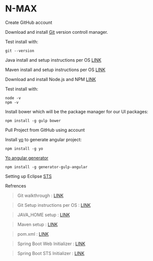 # N-MAX

Create GitHub account

Download and install [Git](https://git-scm.com/download) version controll manager.

Test install with:
```
git --version
```

Java install and setup instructions per OS [LINK](http://www.oracle.com/technetwork/java/javase/downloads/index.html)

Maven install and setup instructions per OS [LINK](https://maven.apache.org/install.html)

Download and install Node.js and NPM [LINK](https://www.npmjs.com/get-npm)

Test install with:
```
node -v
npm -v
```

Install bower which will be the package manager for
our UI packages:
```
npm install -g gulp bower
```

Pull Project from GitHub using account

Install [yo](http://yeoman.io/) to generate angular project:
```
npm install -g yo
```

[Yo angular generator](https://github.com/Swiip/generator-gulp-angular)
```
npm install -g generator-gulp-angular
```

Setting up Eclipse [STS](https://spring.io/tools/sts)

Refrences

> Git walkthrough : [LINK](https://services.github.com/on-demand/github-cli/)

> Git Setup instructions per OS : [LINK](https://github.com/yui/yui3/wiki/Set-Up-Your-Git-Environment)

> JAVA_HOME setup : [LINK](https://docs.oracle.com/cd/E19182-01/820-7851/inst_cli_jdk_javahome_t/)

> Maven setup : [LINK](https://www.tutorialspoint.com/maven/maven_environment_setup.htm)

> pom.xml : [LINK](https://maven.apache.org/pom.html#Build_Settings)

> Spring Boot Web Initializer : [LINK](https://start.spring.io/)

> Spring Boot STS Initializer : [LINK](https://spring.io/blog/2015/03/18/spring-boot-support-in-spring-tool-suite-3-6-4)
